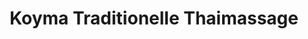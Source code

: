 ---
title: "Koyma Traditionelle Thaimassage"
url: /berlin/koyma-traditionelle-thaimassage/
shop: Massage
---
